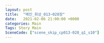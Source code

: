 ```yaml
---
layout: post
title:  "메인_회상_013~028장"
date:   2021-02-06 21:00:00 +0000
categories: Main
Tags: Story Main
SceneCode: ["scene_skip_cp013-028_q1_s10"]
---
```

